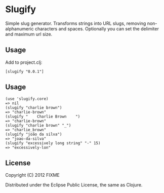 # Slugify

Simple slug generator. Transforms strings into URL slugs, removing non-alphanumeric characters and spaces. Optionally you can set the delimiter and maximum url size.

## Usage
Add to project.clj:

    [slugify "0.0.1"]

## Usage

    (use 'slugify.core)
    => nil
    (slugify "charlie brown")
    => "charlie-brown"
    (slugify "    Charlie Brown    ")
    => "charlie-brown"
    (slugify "charlie brown" "_")
    => "charlie_brown"
    (slugify "joão da silva")
    => "joao-da-silva"
    (slugify "excessively long string" "-" 15)
    => "excessively-lon"

## License

Copyright (C) 2012 FIXME

Distributed under the Eclipse Public License, the same as Clojure.
